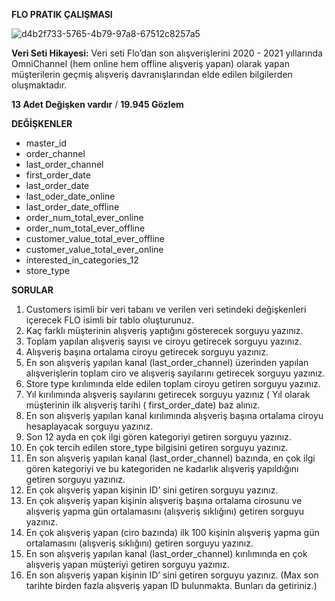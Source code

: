 **FLO PRATIK ÇALIŞMASI**


![d4b2f733-5765-4b79-97a8-67512c8257a5](https://github.com/senolyldz20/FLO_Data_SQL_Case_Study_1/assets/62649280/b55b4d3e-0043-4a6f-a17e-fd4298922f51)


**Veri Seti Hikayesi:**
Veri seti Flo’dan son alışverişlerini 2020 - 2021 yıllarında OmniChannel (hem online hem offline alışveriş yapan)
olarak yapan müşterilerin geçmiş alışveriş davranışlarından elde edilen bilgilerden oluşmaktadır.


**13 Adet Değişken vardır** / 
**19.945 Gözlem**


**DEĞİŞKENLER**
- master_id 
- order_channel
- last_order_channel
- first_order_date
- last_order_date
- last_oder_date_online
- last_order_date_offline
- order_num_total_ever_online
- order_num_total_ever_offline
- customer_value_total_ever_offline
- customer_value_total_ever_online
- interested_in_categories_12
- store_type


**SORULAR**
1. Customers isimli bir veri tabanı ve verilen veri setindeki değişkenleri içerecek FLO isimli bir tablo oluşturunuz.
2. Kaç farklı müşterinin alışveriş yaptığını gösterecek sorguyu yazınız.
3. Toplam yapılan alışveriş sayısı ve ciroyu getirecek sorguyu yazınız.
4. Alışveriş başına ortalama ciroyu getirecek sorguyu yazınız.
5. En son alışveriş yapılan kanal (last_order_channel) üzerinden yapılan alışverişlerin toplam ciro ve alışveriş sayılarını getirecek sorguyu yazınız.
6. Store type kırılımında elde edilen toplam ciroyu getiren sorguyu yazınız.
7. Yıl kırılımında alışveriş sayılarını getirecek sorguyu yazınız ( Yıl olarak müşterinin ilk alışveriş tarihi ( first_order_date) baz alınız.
8. En son alışveriş yapılan kanal kırılımında alışveriş başına ortalama ciroyu hesaplayacak sorguyu yazınız.
9. Son 12 ayda en çok ilgi gören kategoriyi getiren sorguyu yazınız.
10. En çok tercih edilen store_type bilgisini getiren sorguyu yazınız.
11. En son alışveriş yapılan kanal (last_order_channel) bazında, en çok ilgi gören kategoriyi ve bu kategoriden ne kadarlık alışveriş yapıldığını getiren sorguyu yazınız.
12. En çok alışveriş yapan kişinin ID’ sini getiren sorguyu yazınız.
13. En çok alışveriş yapan kişinin alışveriş başına ortalama cirosunu ve alışveriş yapma gün ortalamasını (alışveriş sıklığını) getiren sorguyu yazınız.
14. En çok alışveriş yapan (ciro bazında) ilk 100 kişinin alışveriş yapma gün ortalamasını (alışveriş sıklığını) getiren sorguyu yazınız.
15. En son alışveriş yapılan kanal (last_order_channel) kırılımında en çok alışveriş yapan müşteriyi getiren sorguyu yazınız.
16. En son alışveriş yapan kişinin ID’ sini getiren sorguyu yazınız. (Max son tarihte birden fazla alışveriş yapan ID bulunmakta. Bunları da getiriniz.)

